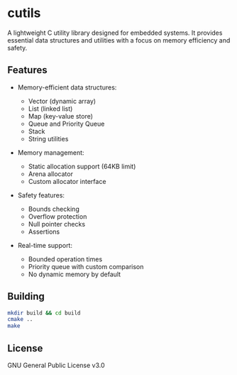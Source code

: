 # cutils

A lightweight C utility library designed for embedded systems. It provides essential data structures and utilities with a focus on memory efficiency and safety.

## Features

- Memory-efficient data structures:
  - Vector (dynamic array)
  - List (linked list)
  - Map (key-value store)
  - Queue and Priority Queue
  - Stack
  - String utilities

- Memory management:
  - Static allocation support (64KB limit)
  - Arena allocator
  - Custom allocator interface

- Safety features:
  - Bounds checking
  - Overflow protection
  - Null pointer checks
  - Assertions

- Real-time support:
  - Bounded operation times
  - Priority queue with custom comparison
  - No dynamic memory by default

## Building

```bash
mkdir build && cd build
cmake ..
make
```

## License

GNU General Public License v3.0 